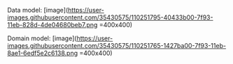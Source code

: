 Data model:
[image](https://user-images.githubusercontent.com/35430575/110251795-40433b00-7f93-11eb-828d-4de04680beb7.png =400x400)


Domain model:
[image](https://user-images.githubusercontent.com/35430575/110251765-1427ba00-7f93-11eb-8ae1-6edf5e2c6138.png =400x400)
